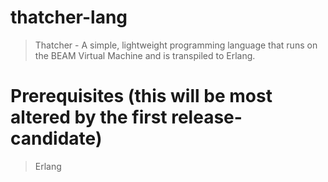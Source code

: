 # thatcher-lang
> Thatcher - A simple, lightweight programming language that runs on the BEAM Virtual Machine and is transpiled to Erlang.

# Prerequisites (this will be most altered by the first release-candidate)
> Erlang
